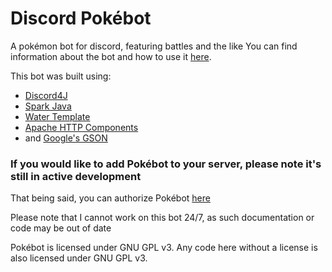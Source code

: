 # Discord Pokébot
A pokémon bot for discord, featuring battles and the like
You can find information about the bot and how to use it [here](https://github.com/Coolway99/Discord-Pokebot/wiki).

This bot was built using:
* [Discord4J][1]
* [Spark Java][2]
* [Water Template][3]
* [Apache HTTP Components][4]
* and [Google's GSON][5]

[1]: http://austinv11.github.io/Discord4J/
[2]: http://sparkjava.com/
[3]: https://github.com/tiagobento/watertemplate-engine
[4]: http://httpcomponents.apache.org/
[5]: https://github.com/google/gson

### If you would like to add Pokébot to your server, please note it's still in active development

That being said, you can authorize Pokébot [here](https://discordapp.com/oauth2/authorize?&client_id=200764061653139466&scope=bot&permissions=84992 "Authorize Pokébot")  

Please note that I cannot work on this bot 24/7, as such documentation or code may be out of date

Pokébot is licensed under GNU GPL v3. Any code here without a license is also licensed under GNU GPL v3.